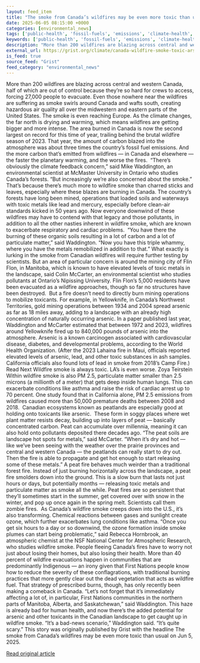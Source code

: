 ```yaml
---
layout: feed_item
title: "The smoke from Canada’s wildfires may be even more toxic than usual"
date: 2025-06-05 08:15:00 +0000
categories: [environmental_news]
tags: ['public-health', 'fossil-fuels', 'emissions', 'climate-health', 'wind-power', 'usa', 'renewable-energy', 'california', 'extreme-weather', 'wildfires']
keywords: ['public-health', 'fossil-fuels', 'emissions', 'climate-health', 'wind-power', 'wildfires', 'smoke', 'canada']
description: "More than 200 wildfires are blazing across central and western Canada, half of which are out of control because they’re so hard for crews to access, forcing ..."
external_url: https://grist.org/climate/canada-wildfire-smoke-toxic-arsenic/
is_feed: true
source_feed: "Grist"
feed_category: "environmental_news"
---
```


More than 200 wildfires are blazing across central and western Canada, half of which are out of control because they’re so hard for crews to access, forcing 27,000 people to evacuate. Even those nowhere near the wildfires are suffering as smoke swirls around Canada and wafts south, creating hazardous air quality all over the midwestern and eastern parts of the United States. The smoke is even reaching Europe. As the climate changes, the far north is drying and warming, which means wildfires are getting bigger and more intense. The area burned in Canada is now the second largest on record for this time of year, trailing behind the brutal wildfire season of 2023. That year, the amount of carbon blazed into the atmosphere was about three times the country’s fossil fuel emissions. And the more carbon that’s emitted from wildfires — in Canada and elsewhere — the faster the planetary warming, and the worse the fires.&nbsp; “There&#8217;s obviously the climate feedback concern,” said Mike Waddington, an environmental scientist at McMaster University in Ontario who studies Canada’s forests. “But increasingly we&#8217;re also concerned about the smoke.” That’s because there’s much more to wildfire smoke than charred sticks and leaves, especially where these blazes are burning in Canada. The country’s forests have long been mined, operations that loaded soils and waterways with toxic metals like lead and mercury, especially before clean-air standards kicked in 50 years ago. Now everyone downwind of these wildfires may have to contend with that legacy and those pollutants, in addition to all the other nasties inherent in wildfire smoke, which are known to exacerbate respiratory and cardiac problems.&nbsp; “You have there the burning of these organic soils resulting in a lot of carbon and a lot of particulate matter,” said Waddington. “Now you have this triple whammy, where you have the metals remobilized in addition to that.” What exactly is lurking in the smoke from Canadian wildfires will require further testing by scientists. But an area of particular concern is around the mining city of Flin Flon, in Manitoba, which is known to have elevated levels of toxic metals in the landscape, said Colin McCarter, an environmental scientist who studies pollutants at Ontario’s Nipissing University. Flin Flon’s 5,000 residents have been evacuated as a wildfire approaches, though so far no structures have been destroyed.&nbsp; But a fire doesn’t need to directly burn mining operations to mobilize toxicants. For example, in Yellowknife, in Canada’s Northwest Territories, gold mining operations between 1934 and 2004 spread arsenic as far as 18 miles away, adding to a landscape with an already high concentration of naturally occurring arsenic. In a paper published last year, Waddington and McCarter estimated that between 1972 and 2023, wildfires around Yellowknife fired up to 840,000 pounds of arsenic into the atmosphere. Arsenic is a known carcinogen associated with cardiovascular disease, diabetes, and developmental problems, according to the World Health Organization. (After the 2023 Lahaina fire in Maui, officials reported elevated levels of arsenic, lead, and other toxic substances in ash samples. California officials also found lots of lead in smoke from 2018’s Camp Fire.) Read Next Wildfire smoke is always toxic. LA&#8217;s is even worse. Zoya Teirstein Within wildfire smoke is also PM 2.5, particulate matter smaller than 2.5 microns (a millionth of a meter) that gets deep inside human lungs. This can exacerbate conditions like asthma and raise the risk of cardiac arrest up to 70 percent. One study found that in California alone, PM 2.5 emissions from wildfires caused more than 50,000 premature deaths between 2008 and 2018.&nbsp; Canadian ecosystems known as peatlands are especially good at holding onto toxicants like arsenic.&nbsp; These form in soggy places where wet plant matter resists decay, building up into layers of peat — basically concentrated carbon. Peat can accumulate over millennia, meaning it can also hold onto pollutants deposited there decades ago. “The peat soils are landscape hot spots for metals,” said McCarter. “When it&#8217;s dry and hot — like we&#8217;ve been seeing with the weather over the prairie provinces and central and western Canada — the peatlands can really start to dry out. Then the fire is able to propagate and get hot enough to start releasing some of these metals.” A peat fire behaves much weirder than a traditional forest fire. Instead of just burning horizontally across the landscape, a peat fire smolders down into the ground. This is a slow burn that lasts not just hours or days, but potentially months — releasing toxic metals and particulate matter as smoke all the while. Peat fires are so persistent that they’ll sometimes start in the summer, get covered over with snow in the winter, and pop up once again in the spring melt. Scientists call them zombie fires.&nbsp; As Canada’s wildfire smoke creeps down into the U.S., it’s also transforming. Chemical reactions between gases and sunlight create ozone, which further exacerbates lung conditions like asthma. “Once you get six hours to a day or so downwind, the ozone formation inside smoke plumes can start being problematic,” said Rebecca Hornbrook, an atmospheric chemist at the NSF National Center for Atmospheric Research, who studies wildfire smoke. People fleeing Canada’s fires have to worry not just about losing their homes, but also losing their health. More than 40 percent of wildfire evacuations happen in communities that are predominantly Indigenous — an irony given that First Nations people know how to reduce the severity of these conflagrations, with traditional burning practices that more gently clear out the dead vegetation that acts as wildfire fuel. That strategy of prescribed burns, though, has only recently been making a comeback in Canada. “Let&#8217;s not forget that it&#8217;s immediately affecting a lot of, in particular, First Nations communities in the northern parts of Manitoba, Alberta, and Saskatchewan,” said Waddington. This haze is already bad for human health, and now there’s the added potential for arsenic and other toxicants in the Canadian landscape to get caught up in wildfire smoke. “It&#8217;s a bad-news scenario,” Waddington said. “It&#8217;s quite scary.” This story was originally published by Grist with the headline The smoke from Canada&#8217;s wildfires may be even more toxic than usual on Jun 5, 2025.

[Read original article](https://grist.org/climate/canada-wildfire-smoke-toxic-arsenic/)
